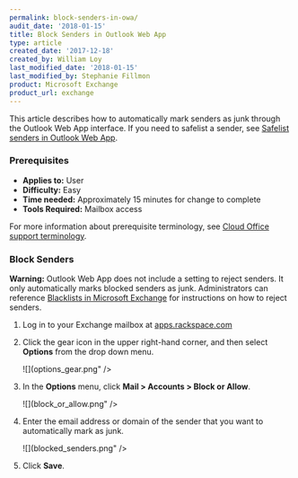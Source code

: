 ```yaml
---
permalink: block-senders-in-owa/
audit_date: '2018-01-15'
title: Block Senders in Outlook Web App
type: article
created_date: '2017-12-18'
created_by: William Loy
last_modified_date: '2018-01-15'
last_modified_by: Stephanie Fillmon
product: Microsoft Exchange
product_url: exchange
---
```


This article describes how to automatically mark senders as junk through the Outlook Web App interface. If you need to safelist a sender, see [Safelist senders in Outlook Web App](/support/how-to/safelist-senders-in-owa).

### Prerequisites

- **Applies to:** User
- **Difficulty:** Easy
- **Time needed:** Approximately 15 minutes for change to complete
- **Tools Required:** Mailbox access

For more information about prerequisite terminology, see [Cloud Office support terminology](/support/how-to/cloud-office-support-terminology/).

### Block Senders

**Warning:** Outlook Web App does not include a setting to reject senders. It only automatically marks blocked senders as junk. Administrators can reference [Blacklists in Microsoft Exchange](/support/how-to/spam-preferences-safe-lists-and-black-list-in-microsoft-exchange/#manage-black-list) for instructions on how to reject senders.

1. Log in to your Exchange mailbox at [apps.rackspace.com](apps.rackspace.com)

2. Click the gear icon in the upper right-hand corner, and then select **Options** from the drop down menu.

    ![](options_gear.png" />

3. In the **Options** menu, click **Mail > Accounts > Block or Allow**.

    ![](block_or_allow.png" />

4. Enter the email address or domain of the sender that you want to automatically mark as junk.

    ![](blocked_senders.png" />

5. Click **Save**.     
